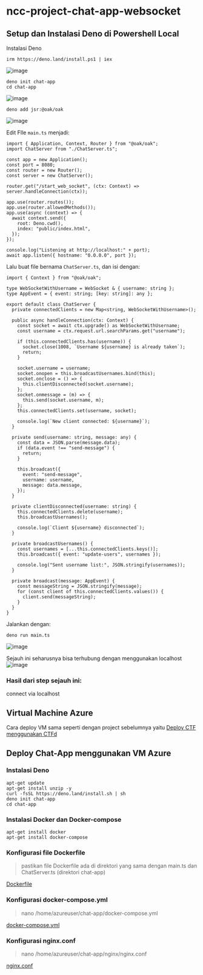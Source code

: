 # ncc-project-chat-app-websocket

## Setup dan Instalasi Deno di Powershell Local
  Instalasi Deno
  ```
  irm https://deno.land/install.ps1 | iex
  ```
  ![image](https://github.com/user-attachments/assets/a0c00eb6-d294-42db-8c8f-c68360441be4)

  ```
  deno init chat-app
  cd chat-app
  ```
  ![image](https://github.com/user-attachments/assets/ef902932-58e0-4b4e-976b-7cba55d0dd46)

  ```
  deno add jsr:@oak/oak
  ```
  ![image](https://github.com/user-attachments/assets/cbc1d548-3cd9-424d-8526-9f49c1f845b0)

  Edit FIle ```main.ts``` menjadi:
  ```
  import { Application, Context, Router } from "@oak/oak";
  import ChatServer from "./ChatServer.ts";
  
  const app = new Application();
  const port = 8080;
  const router = new Router();
  const server = new ChatServer();
  
  router.get("/start_web_socket", (ctx: Context) => server.handleConnection(ctx));
  
  app.use(router.routes());
  app.use(router.allowedMethods());
  app.use(async (context) => {
    await context.send({
      root: Deno.cwd(),
      index: "public/index.html",
    });
  });
  
  console.log("Listening at http://localhost:" + port);
  await app.listen({ hostname: "0.0.0.0", port });
  ```

  Lalu buat file bernama ```ChatServer.ts```, dan isi dengan:
  ```
  import { Context } from "@oak/oak";

  type WebSocketWithUsername = WebSocket & { username: string };
  type AppEvent = { event: string; [key: string]: any };
  
  export default class ChatServer {
    private connectedClients = new Map<string, WebSocketWithUsername>();
  
    public async handleConnection(ctx: Context) {
      const socket = await ctx.upgrade() as WebSocketWithUsername;
      const username = ctx.request.url.searchParams.get("username");
  
      if (this.connectedClients.has(username)) {
        socket.close(1008, `Username ${username} is already taken`);
        return;
      }
  
      socket.username = username;
      socket.onopen = this.broadcastUsernames.bind(this);
      socket.onclose = () => {
        this.clientDisconnected(socket.username);
      };
      socket.onmessage = (m) => {
        this.send(socket.username, m);
      };
      this.connectedClients.set(username, socket);
  
      console.log(`New client connected: ${username}`);
    }
  
    private send(username: string, message: any) {
      const data = JSON.parse(message.data);
      if (data.event !== "send-message") {
        return;
      }
  
      this.broadcast({
        event: "send-message",
        username: username,
        message: data.message,
      });
    }
  
    private clientDisconnected(username: string) {
      this.connectedClients.delete(username);
      this.broadcastUsernames();
  
      console.log(`Client ${username} disconnected`);
    }
  
    private broadcastUsernames() {
      const usernames = [...this.connectedClients.keys()];
      this.broadcast({ event: "update-users", usernames });
  
      console.log("Sent username list:", JSON.stringify(usernames));
    }
  
    private broadcast(message: AppEvent) {
      const messageString = JSON.stringify(message);
      for (const client of this.connectedClients.values()) {
        client.send(messageString);
      }
    }
  }
  ```

  Jalankan dengan:
  ```
  deno run main.ts
  ```
  ![image](https://github.com/user-attachments/assets/6fe272ea-0389-4e38-b8b6-7fc1b4394fc2)

  Sejauh ini seharusnya bisa terhubung dengan menggunakan localhost
  ![image](https://github.com/user-attachments/assets/d411b03c-0d2e-428b-ad84-96c67f162c6b)

  ### Hasil dari step sejauh ini:

  connect via localhost


## Virtual Machine Azure
  Cara deploy VM sama seperti dengan project sebelumnya yaitu [Deploy CTF menggunakan CTFd](https://github.com/KemalRajasa/Hosting-CTF-using-CTFd-and-Microsoft-Azure/blob/main/README.md)

## Deploy Chat-App menggunakan VM Azure

### Instalasi Deno
  ```
  apt-get update
  apt-get install unzip -y
  curl -fsSL https://deno.land/install.sh | sh
  deno init chat-app
  cd chat-app
  ```
### Instalasi Docker dan Docker-compose
  ```
  apt-get install docker
  apt-get install docker-compose
  ```
### Konfigurasi file Dockerfile
>pastikan file Dockerfile ada di direktori yang sama dengan main.ts dan ChatServer.ts (direktori chat-app)

  [Dockerfile](https://github.com/KemalRajasa/ncc-project-chat-app-websocket/blob/main/Dockerfile)
  
### Konfigurasi docker-compose.yml
>nano /home/azureuser/chat-app/docker-compose.yml

  [docker-compose.yml](https://github.com/KemalRajasa/ncc-project-chat-app-websocket/blob/main/docker-compose.yml)

### Konfigurasi nginx.conf
>nano /home/azureuser/chat-app/nginx/nginx.conf

  [nginx.conf](https://github.com/KemalRajasa/ncc-project-chat-app-websocket/blob/main/nginx/nginx.conf)
